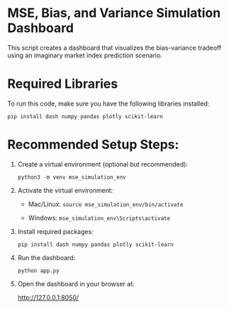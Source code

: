 # MSE, Bias, and Variance Simulation Dashboard
 This script creates a dashboard that visualizes the bias-variance tradeoff using an imaginary market index prediction scenario.

# Required Libraries
To run this code, make sure you have the following libraries installed:

```pip install dash numpy pandas plotly scikit-learn```

# Recommended Setup Steps:
1. Create a virtual environment (optional but recommended):
   
    ```python3 -m venv mse_simulation_env``` 
   
2. Activate the virtual environment:
   
    - Mac/Linux: ```source mse_simulation_env/bin/activate```
   
    - Windows: ```mse_simulation_env\Scripts\activate```
   
3. Install required packages:
   
    ```pip install dash numpy pandas plotly scikit-learn```
   
4. Run the dashboard:
   
    ```python app.py```
   
5. Open the dashboard in your browser at:
    
    http://127.0.0.1:8050/
